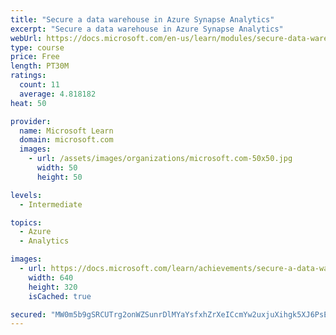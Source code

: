 ```yaml
---
title: "Secure a data warehouse in Azure Synapse Analytics"
excerpt: "Secure a data warehouse in Azure Synapse Analytics"
webUrl: https://docs.microsoft.com/en-us/learn/modules/secure-data-warehouse-azure-synapse-analytics/
type: course
price: Free
length: PT30M
ratings:
  count: 11
  average: 4.818182
heat: 50

provider:
  name: Microsoft Learn
  domain: microsoft.com
  images:
    - url: /assets/images/organizations/microsoft.com-50x50.jpg
      width: 50
      height: 50

levels:
  - Intermediate

topics:
  - Azure
  - Analytics

images:
  - url: https://docs.microsoft.com/learn/achievements/secure-a-data-warehouse-in-azure-synapse-analytics-social.png
    width: 640
    height: 320
    isCached: true

secured: "MW0m5b9gSRCUTrg2onWZSunrDlMYaYsfxhZrXeICcmYw2uxjuXihgk5XJ6PsE+FVZGIiT6tW+slyA5Hl6dzmCaYLDn/1XqaGEljW/hDensbWfTPxjte+CC7GEiTn4a3y1TxZQGETIX8VhLTkNoGwW5jV5fOBIpEDvPi1yBSyTT3tBodspILJo3uOxuijkMqRUjJ61XynmjvoS2P1C7epLsbP3ArCD17W/zZZjj6x/2M/5vQfr855VQVb5au2zql+fWWZkfDRFH1teIVqJ92HavpoPFj6pBd5XdRwEj5OdufP4iOQlKLlWa4pEb8kgcVKCBoymoxs0w7lChMJxmDnsq6d+rjVCeyie4qgrcxJkRdZNhx8GqcTPjFXIoMlVz9B9rOorC4kbPrSP8KctQFRQQ0aKYR9Dw609shWjEFoK8A=;bblkOhMLgjG2XB6MeDQqpg=="
---
```


